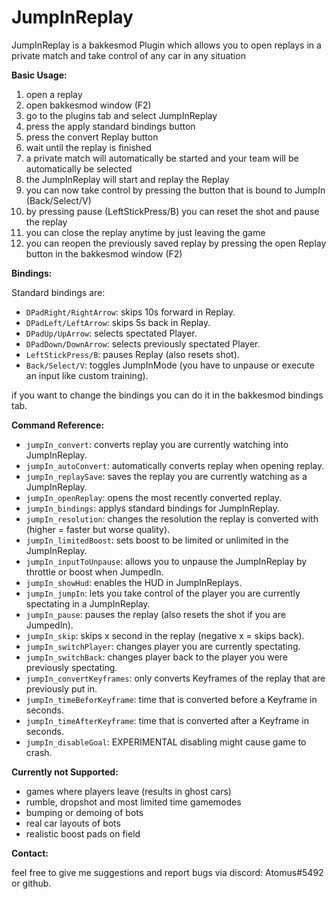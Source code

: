 # JumpInReplay
JumpInReplay is a bakkesmod Plugin which allows you to open replays in a private match and take control of any car in any situation

**Basic Usage:**

1. open a replay
2. open bakkesmod window (F2)
3. go to the plugins tab and select JumpInReplay
4. press the apply standard bindings button
5. press the convert Replay button
6. wait until the replay is finished
7. a private match will automatically be started and your team will be automatically be selected
8. the JumpInReplay will start and replay the Replay
9. you can now take control by pressing the button that is bound to JumpIn (Back/Select/V)
10. by pressing pause (LeftStickPress/B) you can reset the shot and pause the replay
11. you can close the replay anytime by just leaving the game
12. you can reopen the previously saved replay by pressing the open Replay button in the bakkesmod window (F2)

**Bindings:**

Standard bindings are:
- `DPadRight/RightArrow`: skips 10s forward in Replay.
- `DPadLeft/LeftArrow`: skips 5s back in Replay.
- `DPadUp/UpArrow`: selects spectated Player.
- `DPadDown/DownArrow`: selects previously spectated Player.
- `LeftStickPress/B`: pauses Replay (also resets shot).
- `Back/Select/V`: toggles JumpInMode (you have to unpause or execute an input like custom training).

if you want to change the bindings you can do it in the bakkesmod bindings tab.

**Command Reference:**

- `jumpIn_convert`: converts replay you are currently watching into JumpInReplay.
- `jumpIn_autoConvert`: automatically converts replay when opening replay.
- `jumpIn_replaySave`: saves the replay you are currently watching as a JumpInReplay.
- `jumpIn_openReplay`: opens the most recently converted replay.
- `jumpIn_bindings`: applys standard bindings for JumpInReplay.
- `jumpIn_resolution`: changes the resolution the replay is converted with (higher = faster but worse quality).
- `jumpIn_limitedBoost`: sets boost to be limited or unlimited in the JumpInReplay.
- `jumpIn_inputToUnpause`: allows you to unpause the JumpInReplay by throttle or boost when JumpedIn.
- `jumpIn_showHud`: enables the HUD in JumpInReplays.
- `jumpIn_jumpIn`: lets you take control of the player you are currently spectating in a JumpInReplay.
- `jumpIn_pause`: pauses the replay (also resets the shot if you are JumpedIn).
- `jumpIn_skip`: skips x second in the replay (negative x = skips back).
- `jumpIn_switchPlayer`: changes player you are currently spectating.
- `jumpIn_switchBack`: changes player back to the player you were previously spectating.
- `jumpIn_convertKeyframes`: only converts Keyframes of the replay that are previously put in.
- `jumpIn_timeBeforKeyframe`: time that is converted before a Keyframe in seconds.
- `jumpIn_timeAfterKeyframe`: time that is converted after a Keyframe in seconds.
- `jumpIn_disableGoal`: EXPERIMENTAL disabling might cause game to crash.

**Currently not Supported:**

- games where players leave (results in ghost cars)
- rumble, dropshot and most limited time gamemodes
- bumping or demoing of bots
- real car layouts of bots
- realistic boost pads on field

**Contact:**

feel free to give me suggestions and report bugs via discord: Atomus#5492 or github.
